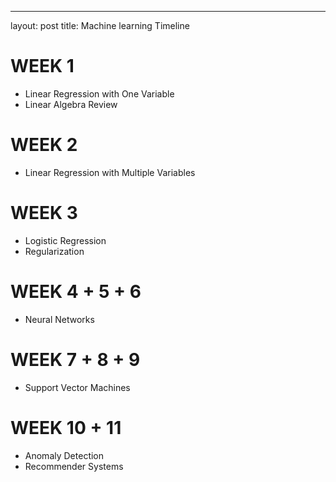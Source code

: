 ---
layout: post
title: Machine learning Timeline 

# WEEK 1
* Linear Regression with One Variable
* Linear Algebra Review

# WEEK 2
* Linear Regression with Multiple Variables

# WEEK 3
* Logistic Regression
* Regularization

# WEEK 4 + 5 + 6
* Neural Networks

# WEEK 7 + 8 + 9
* Support Vector Machines

# WEEK 10 + 11 
* Anomaly Detection
* Recommender Systems
